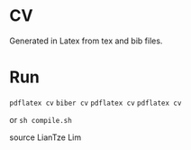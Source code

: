 # CV

Generated in Latex from tex and bib files.

# Run

```pdflatex cv```
```biber cv```
```pdflatex cv```
```pdflatex cv```

or
```sh compile.sh```

source LianTze Lim
